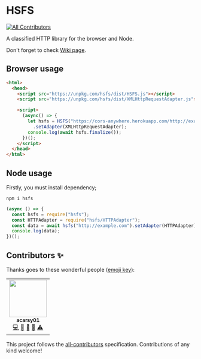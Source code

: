 # HSFS
<!-- ALL-CONTRIBUTORS-BADGE:START - Do not remove or modify this section -->
[![All Contributors](https://img.shields.io/badge/all_contributors-1-orange.svg?style=flat-square)](#contributors-)
<!-- ALL-CONTRIBUTORS-BADGE:END -->

A classified HTTP library for the browser and Node.

Don't forget to check [Wiki page](https://github.com/acarsy01/hsfs/wiki).

## Browser usage

```html
<html>
  <head>
    <script src="https://unpkg.com/hsfs/dist/HSFS.js"></script>
    <script src="https://unpkg.com/hsfs/dist/XMLHttpRequestAdapter.js"></script>

    <script>
      (async() => {
        let hsfs = HSFS("https://cors-anywhere.herokuapp.com/http://example.com") // https://cors-anywhere.herokuapp.com/ for block CORS error in browser
          .setAdapter(XMLHttpRequestAdapter);
        console.log(await hsfs.finalize());
      })();
    </script>
  </head>
</html>
```

## Node usage

Firstly, you must install dependency;

```nothing
npm i hsfs
```

```js
(async () => {
  const hsfs = require("hsfs");
  const HTTPAdapter = require("hsfs/HTTPAdapter");
  const data = await hsfs("http://example.com").setAdapter(HTTPAdapter).finalize();
  console.log(data);
})();
```

## Contributors ✨

Thanks goes to these wonderful people ([emoji key](https://allcontributors.org/docs/en/emoji-key)):

<!-- ALL-CONTRIBUTORS-LIST:START - Do not remove or modify this section -->
<!-- prettier-ignore-start -->
<!-- markdownlint-disable -->
<table>
  <tr>
    <td align="center"><a href="https://github.com/acarsy01"><img src="https://avatars2.githubusercontent.com/u/67241967?v=4" width="100px;" alt=""/><br /><sub><b>acarsy01</b></sub></a><br /><a href="https://github.com/acarsy01/hsfs/commits?author=acarsy01" title="Code">💻</a> <a href="https://github.com/acarsy01/hsfs/commits?author=acarsy01" title="Documentation">📖</a> <a href="#ideas-acarsy01" title="Ideas, Planning, & Feedback">🤔</a> <a href="#projectManagement-acarsy01" title="Project Management">📆</a> <a href="https://github.com/acarsy01/hsfs/commits?author=acarsy01" title="Tests">⚠️</a></td>
  </tr>
</table>

<!-- markdownlint-enable -->
<!-- prettier-ignore-end -->
<!-- ALL-CONTRIBUTORS-LIST:END -->

This project follows the [all-contributors](https://github.com/all-contributors/all-contributors) specification. Contributions of any kind welcome!